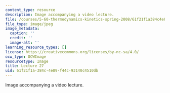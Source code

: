 ```yaml
---
content_type: resource
description: Image accompanying a video lecture.
file: /courses/5-60-thermodynamics-kinetics-spring-2008/61f21f1a384c4e89f44c93140c4510db_lec27_th.jpg
file_type: image/jpeg
image_metadata:
  caption: ''
  credit: ''
  image-alt: ''
learning_resource_types: []
license: https://creativecommons.org/licenses/by-nc-sa/4.0/
ocw_type: OCWImage
resourcetype: Image
title: Lecture 27
uid: 61f21f1a-384c-4e89-f44c-93140c4510db
---
```

Image accompanying a video lecture.